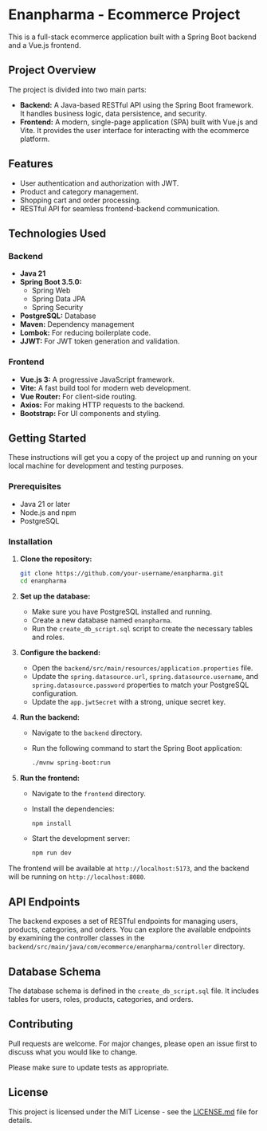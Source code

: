 # Enanpharma - Ecommerce Project

This is a full-stack ecommerce application built with a Spring Boot backend and a Vue.js frontend.

## Project Overview

The project is divided into two main parts:

*   **Backend:** A Java-based RESTful API using the Spring Boot framework. It handles business logic, data persistence, and security.
*   **Frontend:** A modern, single-page application (SPA) built with Vue.js and Vite. It provides the user interface for interacting with the ecommerce platform.

## Features

*   User authentication and authorization with JWT.
*   Product and category management.
*   Shopping cart and order processing.
*   RESTful API for seamless frontend-backend communication.

## Technologies Used

### Backend

*   **Java 21**
*   **Spring Boot 3.5.0:**
    *   Spring Web
    *   Spring Data JPA
    *   Spring Security
*   **PostgreSQL:** Database
*   **Maven:** Dependency management
*   **Lombok:** For reducing boilerplate code.
*   **JJWT:** For JWT token generation and validation.

### Frontend

*   **Vue.js 3:** A progressive JavaScript framework.
*   **Vite:** A fast build tool for modern web development.
*   **Vue Router:** For client-side routing.
*   **Axios:** For making HTTP requests to the backend.
*   **Bootstrap:** For UI components and styling.

## Getting Started

These instructions will get you a copy of the project up and running on your local machine for development and testing purposes.

### Prerequisites

*   Java 21 or later
*   Node.js and npm
*   PostgreSQL

### Installation

1.  **Clone the repository:**

    ```bash
    git clone https://github.com/your-username/enanpharma.git
    cd enanpharma
    ```

2.  **Set up the database:**

    *   Make sure you have PostgreSQL installed and running.
    *   Create a new database named `enanpharma`.
    *   Run the `create_db_script.sql` script to create the necessary tables and roles.

3.  **Configure the backend:**

    *   Open the `backend/src/main/resources/application.properties` file.
    *   Update the `spring.datasource.url`, `spring.datasource.username`, and `spring.datasource.password` properties to match your PostgreSQL configuration.
    *   Update the `app.jwtSecret` with a strong, unique secret key.

4.  **Run the backend:**

    *   Navigate to the `backend` directory.
    *   Run the following command to start the Spring Boot application:

        ```bash
        ./mvnw spring-boot:run
        ```

5.  **Run the frontend:**

    *   Navigate to the `frontend` directory.
    *   Install the dependencies:

        ```bash
        npm install
        ```

    *   Start the development server:

        ```bash
        npm run dev
        ```

The frontend will be available at `http://localhost:5173`, and the backend will be running on `http://localhost:8080`.

## API Endpoints

The backend exposes a set of RESTful endpoints for managing users, products, categories, and orders. You can explore the available endpoints by examining the controller classes in the `backend/src/main/java/com/ecommerce/enanpharma/controller` directory.

## Database Schema

The database schema is defined in the `create_db_script.sql` file. It includes tables for users, roles, products, categories, and orders.

## Contributing

Pull requests are welcome. For major changes, please open an issue first to discuss what you would like to change.

Please make sure to update tests as appropriate.

## License

This project is licensed under the MIT License - see the [LICENSE.md](LICENSE.md) file for details.
